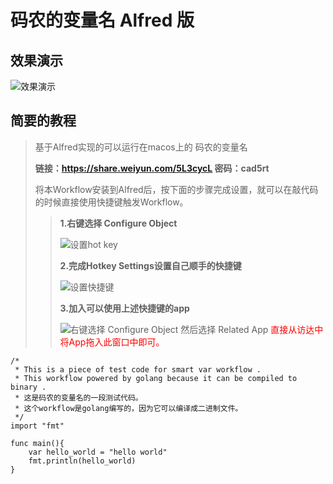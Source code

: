 # 码农的变量名 Alfred 版

## 效果演示
![效果演示](https://tva1.sinaimg.cn/large/007S8ZIlgy1ge2ohqkufvj31io0u07wh.jpg)

## 简要的教程
> 基于Alfred实现的可以运行在macos上的 码农的变量名
>
> **链接：https://share.weiyun.com/5L3cycL 密码：cad5rt**
>
> 将本Workflow安装到Alfred后，按下面的步骤完成设置，就可以在敲代码的时候直接使用快捷键触发Workflow。
>
>> **1.右键选择 Configure Object**
>>
>>
>> ![设置hot key](https://tva1.sinaimg.cn/large/007S8ZIlgy1ge2mhnh1orj318l0u0h2f.jpg)
>>
>> **2.完成Hotkey Settings设置自己顺手的快捷键**
>>
>>![设置快捷键](https://tva1.sinaimg.cn/large/007S8ZIlgy1ge2mm3lpbvj30to0n44qp.jpg)
>> 
>> **3.加入可以使用上述快捷键的app**
>>
>> ![右键选择 Configure Object 然后选择 Related App](https://tva1.sinaimg.cn/large/007S8ZIlgy1ge2genfl8ej30to0n4nlo.jpg)
>> <font color="red">直接从访达中将App拖入此窗口中即可。</font>

```golang
/*
 * This is a piece of test code for smart var workflow .
 * This workflow powered by golang because it can be compiled to binary .
 * 这是码农的变量名的一段测试代码。
 * 这个workflow是golang编写的，因为它可以编译成二进制文件。
 */
import "fmt"

func main(){
    var hello_world = "hello world"
    fmt.println(hello_world)
}
```

